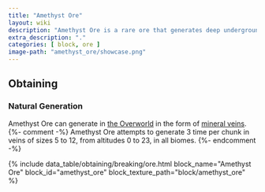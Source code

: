 ```yaml
---
title: "Amethyst Ore"
layout: wiki
description: "Amethyst Ore is a rare ore that generates deep underground and is the only reliable source of Amethyst"
extra_description: "."
categories: [ block, ore ]
image-path: "amethyst_ore/showcase.png"
---
```


## Obtaining
### Natural Generation
Amethyst Ore can generate in [the Overworld](https://minecraft.gamepedia.com/The_Overworld) in the form of [mineral veins](https://minecraft.gamepedia.com/Mineral_vein). {%- comment -%} Amethyst Ore attempts to generate 3 time per chunk in veins of sizes 5 to 12, from altitudes 0 to 23, in all biomes. {%- endcomment -%}

{% include data_table/obtaining/breaking/ore.html block_name="Amethyst Ore" block_id="amethyst_ore" block_texture_path="block/amethyst_ore" %}
